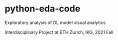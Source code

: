 # python-eda-code
Exploratory analysis of DL model visual analytics

Interdisciplinary Project at ETH Zurich, IKG, 2021 Fall

